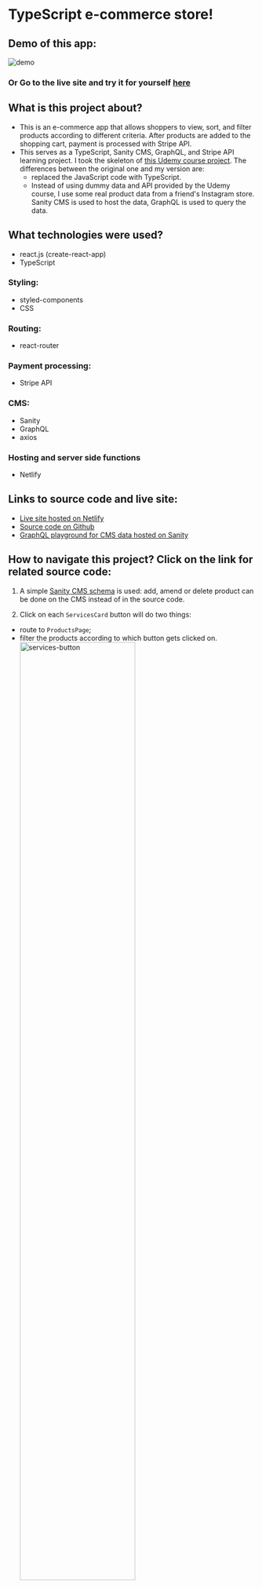 # TypeScript e-commerce store!

## Demo of this app:

![demo](./src/assets/cute-buddy-demo.gif)

### Or Go to the live site and try it for yourself [here](https://cute-buddy.netlify.app/)

## What is this project about?

- This is an e-commerce app that allows shoppers to view, sort, and filter products according to different criteria. After products are added to the shopping cart, payment is processed with Stripe API.
- This serves as a TypeScript, Sanity CMS, GraphQL, and Stripe API learning project. I took the skeleton of [this Udemy course project](https://react-course-comfy-sloth-store.netlify.app/). The differences between the original one and my version are:
  - replaced the JavaScript code with TypeScript.
  - Instead of using dummy data and API provided by the Udemy course, I use some real product data from a friend's Instagram store. Sanity CMS is used to host the data, GraphQL is used to query the data.

## What technologies were used?

- react.js (create-react-app)
- TypeScript

### Styling:

- styled-components
- CSS

### Routing:

- react-router

### Payment processing:

- Stripe API

### CMS:

- Sanity
- GraphQL
- axios

### Hosting and server side functions

- Netlify

## Links to source code and live site:

- [Live site hosted on Netlify](https://cute-buddy.netlify.app/)
- [Source code on Github](https://github.com/-1codingguy/typescript-e-commerce)
- [GraphQL playground for CMS data hosted on Sanity](https://bqk6gkzk.api.sanity.io/v1/graphql/production/default)

## How to navigate this project? Click on the link for related source code:

1. A simple [Sanity CMS schema](https://github.com/1codingguy/typescript-e-commerce/blob/main/cutebuddy/schemas/product.js) is used: add, amend or delete product can be done on the CMS instead of in the source code.

2. Click on each `ServicesCard` button will do two things:

- route to `ProductsPage`;
- filter the products according to which button gets clicked on.
  <img src="./src/assets/services-button.png" alt="services-button" width="70%"/>
  - To achieve this, it has to go through three steps:

1. clear the previous filters
2. set `isClickFromServices` state variable to tru
3. update filters according to the button that gets clicked on

[Click here](https://github.com/1codingguy/typescript-e-commerce/blob/main/src/components/Services/ServicesCards.tsx#L21) for the relevant code.

- Why is there a `isClickFromServices` variable?
  - `ProductsPage` should display products of relevant service if routed from `Services` component.
  - But each time `ProductsPage` is mounted, `filters` are cleared since the page should display all products.
  - That means there are two cases for `ProductsPage`:
    - when the component mounts `filters` are cleared.
    - when the component mounts, and it is routed from `Services` component, `filters` should contain a value.
  - Therefore, an if statement is used to check if the page is routed from `Services`, [click here for the relevant code](https://github.com/1codingguy/typescript-e-commerce/blob/main/src/pages/ProductsPage.tsx#L10).

3. Shoppers can choose to view the products in `ListView` or `GridView`. [Click here for relevant code](https://github.com/1codingguy/typescript-e-commerce/blob/main/src/components/ProductList.tsx#L24).

4. Shoppers are able to filter products by different criteria, such as keyword, price, etc.

- [Click here for code structure](https://github.com/1codingguy/typescript-e-commerce/blob/main/src/components/Filters/Filters.tsx#L22);
- [Click here for filters updating function](https://github.com/1codingguy/typescript-e-commerce/blob/main/src/reducers/filter_reducer.ts#L61).

5. Products can be sorted by price or name, in ascending or descending order [Click here for sorting function](https://github.com/1codingguy/typescript-e-commerce/blob/main/src/reducers/filter_reducer.ts#L41).

6. Payment is processed by Stripe API, [click here for relevant code](https://github.com/1codingguy/typescript-e-commerce/blob/main/src/components/CheckoutForm.tsx).

7. Please note that the newsletter subscription part on `HomePage` does not do anything.
## Why did I build the project this way?

### About filtering:

Lots of thoughts were given about filter functions related to 'age' and 'height' because of the nature of the baby product. I am listing some reasons why `age` and `height` filters are set up in this way:

1. create "baskets of categories"

- Baby products, in general, are labelled as suitable for different ages, for instance:
  - 3-6 months
  - under 1 year old, or
  - all ages
- To filter the products according to these age descriptions, first I need to create some "baskets" of fixed categories like these:
  - 0-3 months
  - 3-6 months
  - 6-9 months
  - 9-12 months
  - 12-24 months
  - 24 months +
- Then assign a product one or more of these categories. For example,
  - if a product is suitable for an infant of `3-6 months`, then assign only such category.
  - if a product is labelled `0+`, i.e. suitable for all ages, then all of these categories should be assigned to the product.

2. Why use checkboxes for `age` filter, instead of selection tabs like `category`?

- A product can only be either a piece of `toy` or a piece of `clothing`, but cannot be both. Click on the selection tab of `toy` should display all the `toy` products.
- But a product can be suitable for multiple age categories, for example, a product for an infant under 6 months should have both `0-3 months` and `3-6 months`. Since multiple choices can be selected at the same time, checkboxes should be used.
- By default when the page mounts, it displays all products, which implicitly means none of the filters are applied. So a checkbox of `all` is not needed for `age` (unlike `category` filter) because the app should allow the user to apply different criteria one by one, instead of applying all the filters for the user by default.

- <img src="./src/assets/age-checkbox.png" alt="age-checkbox" width="70%"/>

3. Other than the 'category baskets', there should be text descriptions about `age` and `height`.

- if a product is suitable for an infant of height 65 cm, it is inside the category of `60-69 cm` for filtering purposes.
- But in the `singleProductPage`, it states "suitable for height: 65cm" to provide some readable text to the user.
- That means there are two fields related to 'height' factor in the Schema:
  - `height` refers to the categories (e.g. '60-69 cm'), a product can have zero or multiple of such categories.
  - `heightDescription` refers to the text description specified from the product manufacturer, which is also a more precise product description in readable text.

### Why react-router v5 instead of the latest react-router v6?

- When I started the project, the latest react-router v6 was released.
- I chose to keep using react-router v5 instead since this project is mainly a TypeScript learning project. Adapting to the latest version of react-router wasn't my priority.

## What can be further improved?

1. Filter in mobile view should use a modal instead of a toggle-able menu.
   <img src="./src/assets/filter-toggle.png" alt="filter-toggle" width="70%">

2. Schema design should take into account that that one product can have different variants. For instance, A product with different colours and sizes.
   - Different variants of a product should have the same `product_id`, but a different `SKU`. But since this is not a real store that gets used, it is not implemented in this project.

## How can you clone and tweak this project?

From your command line, first clone this repo:

```
# Clone this repository
$ git clone https://github.com/1codingguy/typescript-e-commerce.git

# Go into the repository
$ cd typescript-e-commerce

# Remove current origin repository
$ git remote remove origin

```

Then you can install the dependencies using NPM:

```
# Install dependencies
$ npm install

# Start development server
$ npm start
```

Happy coding!

---

## Author

**coding-guy**

- [GitHub](https://github.com/1codingguy)
- [Blog](https://blog.coding-guy.com/)
- [Twitter](https://twitter.com/1codingguy)
